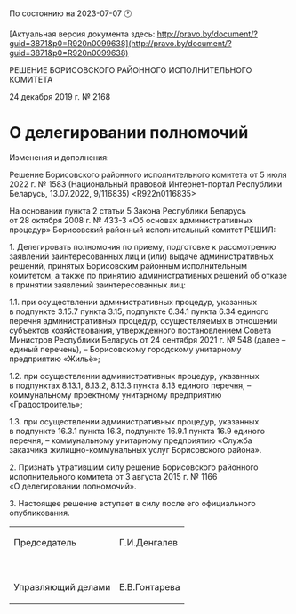 По состоянию на 2023-07-07 &#x1F550;

[Актуальная версия документа здесь: http://pravo.by/document/?guid=3871&p0=R920n0099638](http://pravo.by/document/?guid=3871&p0=R920n0099638)

<p>РЕШЕНИЕ БОРИСОВСКОГО РАЙОННОГО ИСПОЛНИТЕЛЬНОГО КОМИТЕТА</p>
<p>24 декабря 2019 г. № 2168</p>
<h1>О делегировании полномочий</h1>
<p>Изменения и дополнения:</p>
<p>Решение Борисовского районного исполнительного комитета от 5 июля 2022 г. № 1583 (Национальный правовой Интернет-портал Республики Беларусь, 13.07.2022, 9/116835) &lt;R922n0116835&gt;</p>
<p></p>
<p>На основании пункта 2 статьи 5 Закона Республики Беларусь от 28 октября 2008 г. № 433-З «Об основах административных процедур» Борисовский районный исполнительный комитет РЕШИЛ:</p>
<p>1. Делегировать полномочия по приему, подготовке к рассмотрению заявлений заинтересованных лиц и (или) выдаче административных решений, принятых Борисовским районным исполнительным комитетом, а также по принятию административных решений об отказе в принятии заявлений заинтересованных лиц:</p>
<p>1.1. при осуществлении административных процедур, указанных в подпункте 3.15.7 пункта 3.15, подпункте 6.34.1 пункта 6.34 единого перечня административных процедур, осуществляемых в отношении субъектов хозяйствования, утвержденного постановлением Совета Министров Республики Беларусь от 24 сентября 2021 г. № 548 (далее – единый перечень), – Борисовскому городскому унитарному предприятию «Жильё»;</p>
<p>1.2. при осуществлении административных процедур, указанных в подпунктах 8.13.1, 8.13.2, 8.13.3 пункта 8.13 единого перечня, – коммунальному проектному унитарному предприятию «Градостроитель»;</p>
<p>1.3. при осуществлении административных процедур, указанных в подпункте 16.3.1 пункта 16.3, подпункте 16.9.1 пункта 16.9 единого перечня, – коммунальному унитарному предприятию «Служба заказчика жилищно-коммунальных услуг Борисовского района».</p>
<p>2. Признать утратившим силу решение Борисовского районного исполнительного комитета от 3 августа 2015 г. № 1166 «О делегировании полномочий».</p>
<p>3. Настоящее решение вступает в силу после его официального опубликования.</p>
<p></p>
<table>
<tr>
<td><p>Председатель</p></td>
<td><p>Г.И.Денгалев</p></td>
</tr>
<tr>
<td><p></p></td>
<td><p></p></td>
</tr>
<tr>
<td><p>Управляющий делами</p></td>
<td><p>Е.В.Гонтарева</p></td>
</tr>
</table>
<p></p>